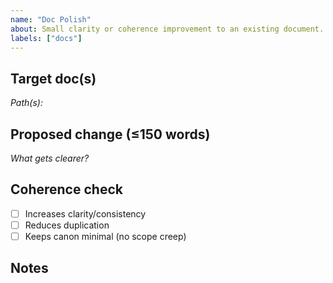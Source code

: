 ```yaml
---
name: "Doc Polish"
about: Small clarity or coherence improvement to an existing document.
labels: ["docs"]
---
```


## Target doc(s)
_Path(s):_

## Proposed change (≤150 words)
_What gets clearer?_

## Coherence check
- [ ] Increases clarity/consistency
- [ ] Reduces duplication
- [ ] Keeps canon minimal (no scope creep)

## Notes
